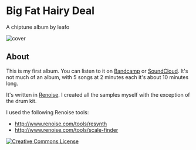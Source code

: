 # Big Fat Hairy Deal

A chiptune album by leafo

![cover](https://raw.github.com/leafo/album-1/master/cover.jpg)

## About

This is my first album. You can listen to it on [Bandcamp][2] or
[SoundCloud][3]. It's not much of an album, with 5 songs at 2 minutes each it's
about 10 minutes long.

It's written in [Renoise][1]. I created all the samples myself with the
exception of the drum kit.

I used the following Renoise tools:

 * <http://www.renoise.com/tools/resynth>
 * <http://www.renoise.com/tools/scale-finder>

<a rel="license" href="http://creativecommons.org/licenses/by/3.0/deed.en_US"><img alt="Creative Commons License" style="border-width:0" src="http://i.creativecommons.org/l/by/3.0/80x15.png" /></a>

  [1]: http://www.renoise.com
  [2]: http://leafo.bandcamp.com/
  [3]: https://soundcloud.com/leafo/sets/big-fat-hairy-deal